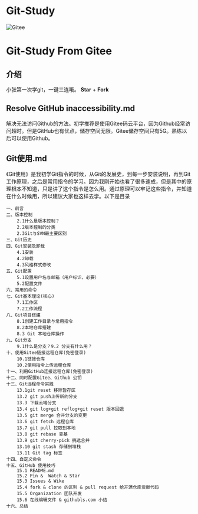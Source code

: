 # Git-Study
![Gitee](https://git-scm.com/images/logo@2x.png)
# Git-Study From Gitee

## 介绍
小张第一次学git，一键三连哦。 **Star** + **Fork** 

## Resolve GitHub inaccessibility.md
解决无法访问Github的方法。初学推荐是使用Gitee码云平台，因为Github经常访问超时。但是GitHub也有优点，储存空间无限。Gitee储存空间只有5G。熟练以后可以使用Github。


## Git使用.md
《Git使用》是我初学Git指令的时候，从Git的发展史，到每一步安装说明，再到Git工作原理，之后是常用指令的学习。因为我刚开始也看了很多速成，但是其中的原理根本不知道，只是讲了这个指令是怎么用。通过原理可以牢记这些指令，并知道在什么时候用，所以建议大家也这样去学。以下是目录


```
一、前言
二、版本控制
    2.1什么是版本控制？
    2.2版本控制的分类
    2.3Git与SVN最主要区别
三、Git历史
四、Git安装及卸载
    4.1安装
    4.2卸载
    4.3风格样式修改
五、Git配置
    5.1设置用户名与邮箱（用户标识，必要）
    5.2配置文件
六、常用的命令
七、Git基本理论(核心)
    7.1工作区
    7.2工作流程
八、Git项目搭建
    8.1创建工作目录与常用指令
    8.2本地仓库搭建
    8.3 Git 本地仓库操作
九、Git分支
    9.1什么是分支？9.2 分支有什么用？
十、使用Gitee链接远程仓库(免密登录)
    10.1链接仓库
    10.2使用指令上传远程仓库
十一、利用GitHub连接远程仓库(免密登录)
十二、同时配置Gitee、Github 公钥
十三、Git远程命令实践
    13.1git reset 移除暂存区
    13.2 git push上传新的分支
    13.3 下载云端分支
    13.4 git log+git reflog+git reset 版本回退
    13.5 git merge 合并分支的变更
    13.6 git fetch 远程仓库
    13.7 git pull 拉取到本地
    13.8 git rebase 变基
    13.9 git cherry-pick 挑选合并
    13.10 git stash 存储到堆栈
    13.11 Git tag 标签
十四、自定义命令
十五、GitHub 使用技巧
    15.1 README.md
    15.2 Pin &  Watch & Star
    15.3 Issues & Wike
    15.4 fork & clone 的区别 & pull request 给开源仓库贡献代码
    15.5 Organization 团队开发
    15.6 在线编辑文件 & githubls.com 小结
十六、总结 
```
